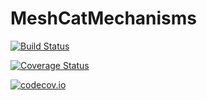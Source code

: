 # MeshCatMechanisms

[![Build Status](https://travis-ci.org/rdeits/MeshCatMechanisms.jl.svg?branch=master)](https://travis-ci.org/rdeits/MeshCatMechanisms.jl)

[![Coverage Status](https://coveralls.io/repos/rdeits/MeshCatMechanisms.jl/badge.svg?branch=master&service=github)](https://coveralls.io/github/rdeits/MeshCatMechanisms.jl?branch=master)

[![codecov.io](http://codecov.io/github/rdeits/MeshCatMechanisms.jl/coverage.svg?branch=master)](http://codecov.io/github/rdeits/MeshCatMechanisms.jl?branch=master)

